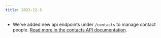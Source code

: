 ```yaml
---
title: 2021-12-3
---
```


* We've added new api endpoints under `/contacts` to manage contact people. [Read more in the contacts API documentation](/api/contacts/).
